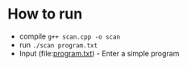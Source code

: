 # How to run

- compile `g++ scan.cpp -o scan`
- run `./scan program.txt`
- Input (file:[program.txt](./program.txt)) - Enter a simple program